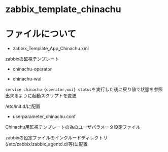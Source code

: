 # zabbix_template_chinachu


# ファイルについて

* zabbix_Template_App_Chinachu.xml

zabbixの監視テンプレート

* chinachu-operator

* chinachu-wui

```service chinachu-{operator,wui} status```を実行した後に戻り値で状態を参照出来るように起動スクリプトを変更

/etc/init.d/に配置

* userparameter_chinachu.conf

Chinachu用監視テンプレートの為のユーザパラメータ設定ファイル

zabbixの設定ファイルのインクルードディレクトリ(/etc/zabbix/zabbix_agentd.d/等)に配置

